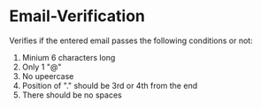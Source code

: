 # Email-Verification
Verifies if the entered email passes the following conditions or not:
1. Minium 6 characters long
2. Only 1 "@"
3. No upeercase 
4. Position of "." should be 3rd or 4th from the end
5. There should be no spaces
